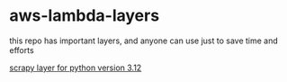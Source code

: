 # aws-lambda-layers
this repo has important layers, and anyone can use just to save time and efforts

[scrapy layer for python version 3.12](https://drive.google.com/file/d/1FKftCVt9UpuWOJMDacAghGDA46nWYYpl/view?usp=sharing)
